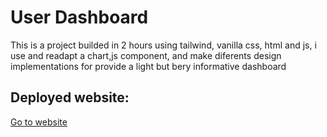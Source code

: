 # User Dashboard

This is a project builded in 2 hours using tailwind, vanilla css, html and js, i use and readapt a chart,js component, and make diferents design implementations for provide a light but bery informative dashboard

## Deployed website:
<a href='https://angeltech90.github.io/Dashboard_project/'>Go to website</a>
